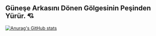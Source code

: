 ##  Güneşe Arkasını Dönen Gölgesinin Peşinden Yürür. 💘


[![Anurag's GitHub stats](https://github-readme-stats.vercel.app/api?anuraghazra)](https://github.com/anuraghazra/github-readme-stats)
 

